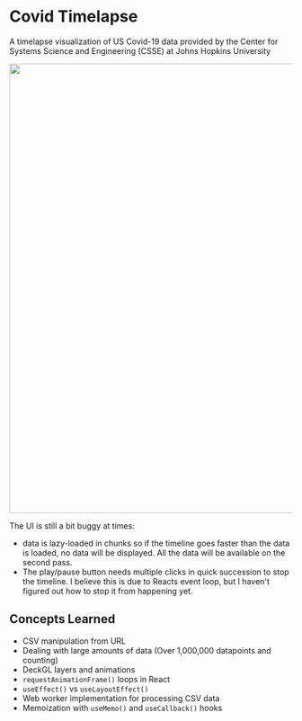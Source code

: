 # Covid Timelapse
A timelapse visualization of US Covid-19 data provided by the Center for Systems Science and Engineering (CSSE) at Johns Hopkins University 

<img src='./covidtimelapse.gif' width=800/>


The UI is still a bit buggy at times:

- data is lazy-loaded in chunks so if the timeline goes faster than the data is loaded, no data will be displayed. All the data will be available on the second pass.
- The play/pause button needs multiple clicks in quick succession to stop the timeline. I believe this is due to Reacts event loop, but I haven't figured out how to stop it from happening yet.
## Concepts Learned
- CSV manipulation from URL
- Dealing with large amounts of data (Over 1,000,000 datapoints and counting)
- DeckGL layers and animations 
- `requestAnimationFrame()` loops in React
- `useEffect()` vs `useLayoutEffect()`
- Web worker implementation for processing CSV data
- Memoization with `useMemo()` and `useCallback()` hooks